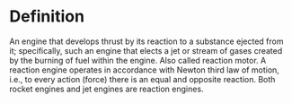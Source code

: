 # Definition

An engine that develops thrust by its reaction to a substance ejected
from it; specifically, such an engine that elects a jet or stream of
gases created by the burning of fuel within the engine. Also called
reaction motor. A reaction engine operates in accordance with Newton
third law of motion, i.e., to every action (force) there is an equal and
opposite reaction. Both rocket engines and jet engines are reaction
engines.
